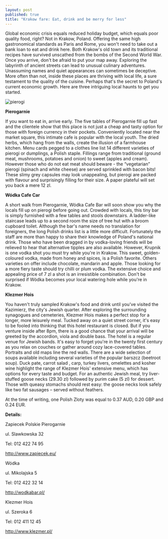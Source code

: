 ```yaml
---
layout: post
published: true
title: "Krakow fare: Eat, drink and be merry for less"
---
```





Global economic crisis equals reduced holiday budget, which equals poor quality food, right? Not in Krakow, Poland. Offering the same high gastronomical standards as Paris and Rome, you won't need to take out a bank loan to eat and drink here. Both Krakow's old town and its traditional recipes have survived unscathed from the bombs of the Second World War. Once you arrive, don't be afraid to put your map away. Exploring the labyrinth of ancient streets can lead to unusual culinary adventures. Unassuming names and quiet appearances can sometimes be deceptive. More often than not, inside these places are thriving with local life, a sure testament to the quality of the cuisine. Perhaps that's the secret to Poland's current economic growth. Here are three intriguing local haunts to get you started.

![pierogi]({{site.baseurl}}/media/pierogi.jpg)

**Pierogarnie**

If you want to eat in, arrive early. The five tables of Pierogarnie fill up fast and the clientele show that this place is not just a cheap and tasty option for those with foreign currency in their pockets. Conveniently located near the market square, this intimate cafe is popular with the local youth.
The dried herbs, which hang from the walls, create the illusion of a farmhouse kitchen. Menu cards pegged to a clothes line list 14 different varieties of pierogi or dumplings, a Polish staple.
Fillings range from traditional (ground meat, mushrooms, potatoes and onion) to sweet (apples and cream). However those who do not eat meat should beware - the “vegetarian” pierogi (spinach and white cheese) are served sprinkled with bacon bits! These slimy grey capsules may look unappealing, but pierogi are packed with flavour and surprisingly filling for their size. A paper plateful will set you back a mere 12 zl.

**Wódka Cafe Car**

A short walk from Pierogarnie, Wódka Cafe Bar will soon show you why the locals fill up on pierogi before going out. Crowded with locals, this tiny bar is simply furnished with a few tables and stools downstairs. A ladder-like staircase leads up to a second room the size of tree hut with a broom cupboard toilet.
Although the bar's name needs no translation for foreigners, the long Polish drinks list is a little more difficult. Fortunately the staff are more than happy to share their knowledge of Poland's national drink. Those who have been dragged in by vodka-loving friends will be relieved to hear that alternative tipples are also available.
However, Krupnik is one vodka shot you must try while you're in Krakow. This sweet, golden-coloured vodka, made from honey and spices, is a Polish favorite. Others varieties on offer include chocolate, mandarin and apple. Those looking for a more fiery taste should try chilli or plum vodka. The extensive choice and appealing price of 7 zl a shot is an irresistible combination. Don't be surprised if Wódka becomes your local watering hole while you're in Krakow.

**Klezmer Hois**

You haven't truly sampled Krakow's food and drink until you've visited the Kazimierz, the city's Jewish quarter. After exploring the surrounding synagogues and cemeteries, Klezmer Hois makes a perfect stop for a longer, more leisurely meal.
Tucked away on a quiet street corner, it's easy to be fooled into thinking that this hotel restaurant is closed. But if you venture inside after 8pm, there is a good chance that your arrival will be greeted by the accordion, viola and double bass. The hotel is a regular venue for Jewish bands.
It's easy to forget you're in the twenty first century as you relax on couches or gather around cozy lace-covered tables. Portraits and old maps line the red walls.
There are a wide selection of soups available including several varieties of the popular barszcz (beetroot soup). Duck pate, carrot salad , carp, turkey livers, omelettes and kosher wine highlight the range of Klezmer Hois' extensive menu, which has options for every taste and budget. For an authentic Jewish meal, try liver-stuffed goose necks (29.30 zl) followed by purim cake (5 zl) for dessert. Those with queasy stomachs should rest easy: the goose necks look safely like two fat sausages – served without feathers.

At the time of writing, one Polish Zloty was equal to 0.37 AUD, 0.20 GBP and 0.24 EUR.

**Details:**

Zapiecek Polskie Pierogarnie

ul. Slawkowska 32

Tel: 012 422 74 95

http://www.zapiecek.eu/

Wódka

ul. Mikolajska 5

Tel: 012 422 32 14

http://wodkabar.pl/


Klezmer Hois

ul. Szeroka 6

Tel: 012 411 12 45

http://www.klezmer.pl/
